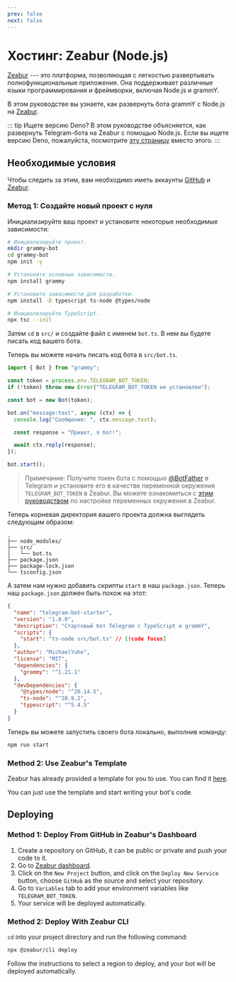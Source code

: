 ```yaml
---
prev: false
next: false
---
```


# Хостинг: Zeabur (Node.js)

[Zeabur](https://zeabur.com) --- это платформа, позволяющая с легкостью развертывать полнофункциональные приложения.
Она поддерживает различные языки программирования и фреймворки, включая Node.js и grammY.

В этом руководстве вы узнаете, как развернуть бота grammY с Node.js на [Zeabur](https://zeabur.com).

::: tip Ищете версию Deno?
В этом руководстве объясняется, как развернуть Telegram-бота на Zeabur с помощью Node.js.
Если вы ищете версию Deno, пожалуйста, посмотрите [эту страницу](./zeabur-deno) вместо этого.
:::

## Необходимые условия

Чтобы следить за этим, вам необходимо иметь аккаунты [GitHub](https://github.com) и [Zeabur](https://zeabur.com).

### Метод 1: Создайте новый проект с нуля

Инициализируйте ваш проект и установите некоторые необходимые зависимости:

```sh
# Инициализируйте проект.
mkdir grammy-bot
cd grammy-bot
npm init -y

# Установите основные зависимости.
npm install grammy

# Установите зависимости для разработки.
npm install -D typescript ts-node @types/node

# Инициализируйте TypeScript.
npx tsc --init
```

Затем `cd` в `src/` и создайте файл с именем `bot.ts`.
В нем вы будете писать код вашего бота.

Теперь вы можете начать писать код бота в `src/bot.ts`.

```ts
import { Bot } from "grammy";

const token = process.env.TELEGRAM_BOT_TOKEN;
if (!token) throw new Error("TELEGRAM_BOT_TOKEN не установлен");

const bot = new Bot(token);

bot.on("message:text", async (ctx) => {
  console.log("Сообщение: ", ctx.message.text);

  const response = "Привет, я бот!";

  await ctx.reply(response);
});

bot.start();
```

> Примечание: Получите токен бота с помощью [@BotFather](https://t.me/BotFather) в Telegram и установите его в качестве переменной окружения `TELEGRAM_BOT_TOKEN` в Zeabur.
> Вы можете ознакомиться с [этим руководством](https://zeabur.com/docs/deploy/variables) по настройке переменных окружения в Zeabur.

Теперь корневая директория вашего проекта должна выглядеть следующим образом:

```asciiart:no-line-numbers
.
├── node_modules/
├── src/
│   └── bot.ts
├── package.json
├── package-lock.json
└── tsconfig.json
```

А затем нам нужно добавить скрипты `start` в наш `package.json`.
Теперь наш `package.json` должен быть похож на этот:

```json
{
  "name": "telegram-bot-starter",
  "version": "1.0.0",
  "description": "Стартовый бот Telegram с TypeScript и grammY",
  "scripts": {
    "start": "ts-node src/bot.ts" // [!code focus]
  },
  "author": "MichaelYuhe",
  "license": "MIT",
  "dependencies": {
    "grammy": "^1.21.1"
  },
  "devDependencies": {
    "@types/node": "^20.14.5",
    "ts-node": "^10.9.2",
    "typescript": "^5.4.5"
  }
}
```

Теперь вы можете запустить своего бота локально, выполнив команду:

```sh
npm run start
```

### Method 2: Use Zeabur's Template

Zeabur has already provided a template for you to use.
You can find it [here](https://github.com/zeabur/telegram-bot-starter).

You can just use the template and start writing your bot's code.

## Deploying

### Method 1: Deploy From GitHub in Zeabur's Dashboard

1. Create a repository on GitHub, it can be public or private and push your code to it.
2. Go to [Zeabur dashboard](https://dash.zeabur.com).
3. Click on the `New Project` button, and click on the `Deploy New Service` button, choose `GitHub` as the source and select your repository.
4. Go to `Variables` tab to add your environment variables like `TELEGRAM_BOT_TOKEN`.
5. Your service will be deployed automatically.

### Method 2: Deploy With Zeabur CLI

`cd` into your project directory and run the following command:

```sh
npx @zeabur/cli deploy
```

Follow the instructions to select a region to deploy, and your bot will be deployed automatically.
